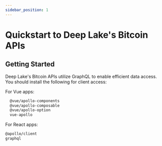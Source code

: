 ```yaml
---
sidebar_position: 1
---
```


# Quickstart to Deep Lake's Bitcoin APIs

## Getting Started

Deep Lake's Bitcoin APIs utilize GraphQL to enable efficient data access.   You should install the following for client access:

For Vue apps:

```bash
  @vue/apollo-components
  @vue/apollo-composable
  @vue/apollo-option
  vue-apollo
```

For React apps:

```bash
@apollo/client
graphql
```

